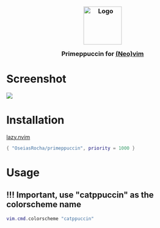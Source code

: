 <!-- panvimdoc-ignore-start -->

<h3 align="center">
    <img src="https://github.com/OseiasRocha/primeppuccin/main/assets/1544x1544_circle.png" width="100" alt="Logo"/><br/>
    <img src="https://raw.githubusercontent.com/catppuccin/catppuccin/main/assets/misc/transparent.png" height="30" width="0px"/>
    Primeppuccin for <a href="https://github.com/neovim/neovim">(Neo)</a><a href="https://github.com/vim/vim">vim</a>
    <img src="https://raw.githubusercontent.com/catppuccin/catppuccin/main/assets/misc/transparent.png" height="30" width="0px"/>
</h3>

# Screenshot

<img src="https://github.com/OseiasRocha/primeppuccin/main/assets/demo.jpg"/>

<!-- panvimdoc-ignore-end -->

# Installation

[lazy.nvim](https://github.com/folke/lazy.nvim)
```lua
{ "OseiasRocha/primeppuccin", priority = 1000 }
```

# Usage

## !!! Important, use "catppuccin" as the colorscheme name

```lua
vim.cmd.colorscheme "catppuccin"
```
